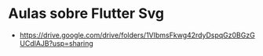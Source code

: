 # Aulas sobre Flutter Svg

 - https://drive.google.com/drive/folders/1VIbmsFkwg42rdyDspqGz0BGzGUCdlAJB?usp=sharing